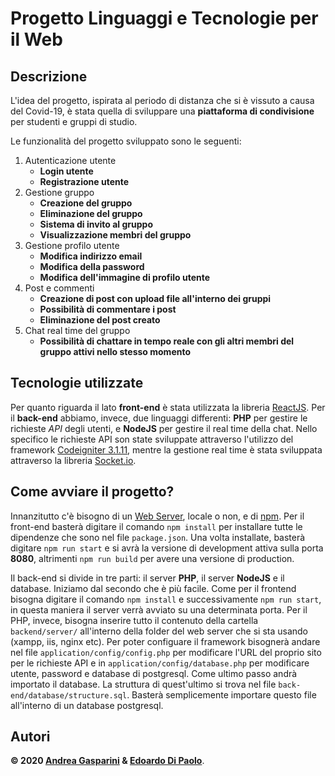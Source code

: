 # Progetto Linguaggi e Tecnologie per il Web

## Descrizione ##

L'idea del progetto, ispirata al periodo di distanza che si è vissuto a causa del Covid-19, è stata quella di sviluppare una **piattaforma di condivisione** per studenti e gruppi di studio. 

Le funzionalità del progetto sviluppato sono le seguenti:
 1. Autenticazione utente
	 * **Login utente**
	 * **Registrazione utente**
2. Gestione gruppo
	* **Creazione del gruppo**
	* **Eliminazione del gruppo**
	* **Sistema di invito al gruppo**
	* **Visualizzazione membri del gruppo**
3. Gestione profilo utente
	* **Modifica indirizzo email**
	* **Modifica della password**
	* **Modifica dell'immagine di profilo utente**
4. Post e commenti
	* **Creazione di post con upload file all'interno dei gruppi**
	* **Possibilità di commentare i post**
	* **Eliminazione del post creato**
5. Chat real time del gruppo
	* **Possibilità di chattare in tempo reale con gli altri membri del gruppo attivi nello stesso momento**

## Tecnologie utilizzate ##
Per quanto riguarda il lato **front-end** è stata utilizzata la libreria [ReactJS](https://it.reactjs.org/).
Per il **back-end** abbiamo, invece, due linguaggi differenti: **PHP** per gestire le richieste _API_ degli utenti, e **NodeJS** per gestire il real time della chat. 
Nello specifico le richieste API son state sviluppate attraverso l'utilizzo del framework [Codeigniter 3.1.11](https://codeigniter.com/), mentre la gestione real time è stata sviluppata attraverso la libreria [Socket.io](https://socket.io).

## Come avviare il progetto? ##
Innanzitutto c'è bisogno di un [Web Server](https://it.wikipedia.org/wiki/Server_web), locale o non, e di [npm](https://www.npmjs.com/).
Per il front-end basterà digitare il comando `npm install` per installare tutte le dipendenze che sono nel file `package.json`. Una volta installate, basterà digitare `npm run start` e si avrà la versione di development attiva sulla porta **8080**, altrimenti `npm run build` per avere una versione di production.

Il back-end si divide in tre parti: il server **PHP**, il server **NodeJS** e il database. Iniziamo dal secondo che è più facile.
Come per il frontend bisogna digitare il comando `npm install` e successivamente `npm run start`, in questa maniera il server verrà avviato su una determinata porta.
Per il PHP, invece, bisogna inserire tutto il contenuto della cartella `backend/server/` all'interno della folder del web server che si sta usando (xampp, iis, nginx etc). 
Per poter configuare il framework bisognerà andare nel file `application/config/config.php` per modificare l'URL del proprio sito per le richieste API e in `application/config/database.php` per modificare utente, password e database di postgresql.
Come ultimo passo andrà importato il database.  La struttura di quest'ultimo si trova nel file `back-end/database/structure.sql`. Basterà semplicemente importare questo file all'interno di un database postgresql.
		
## Autori ##
**&copy; 2020 [Andrea Gasparini](https://github.com/andrea-gasparini) & [Edoardo Di Paolo](https://github.com/aedoardo)**.
